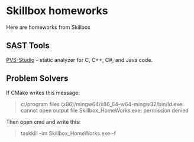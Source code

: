 # Skillbox homeworks

Here are homeworks from Skillbox

## SAST Tools

[PVS-Studio](https://pvs-studio.ru/ru/pvs-studio/?utm_source=website&utm_medium=github&utm_campaign=open_source) - static analyzer for C, C++, C#, and Java code.

## Problem Solvers

If CMake writes this message:

> c:/program files (x86)/mingw64/x86_64-w64-mingw32/bin/ld.exe: cannot open output file Skillbox_HomeWorks.exe: permission denied

Then open cmd and write this:

> taskkill -im Skillbox_HomeWorks.exe -f
